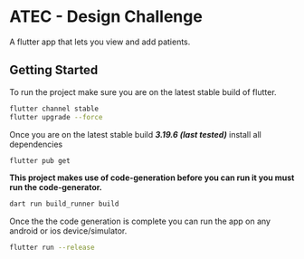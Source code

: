 # ATEC - Design Challenge

A flutter app that lets you view and add patients.

## Getting Started

To run the project make sure you are on the latest stable build of flutter.
```bash
flutter channel stable
flutter upgrade --force
```

Once you are on the latest stable build ***3.19.6 (last tested)*** install all dependencies

```bash
flutter pub get
```

**This project makes use of code-generation before you can run it you must run the code-generator.**

```bash
dart run build_runner build
```

Once the the code generation is complete you can run the app on any android or ios device/simulator.

```bash
flutter run --release
```

